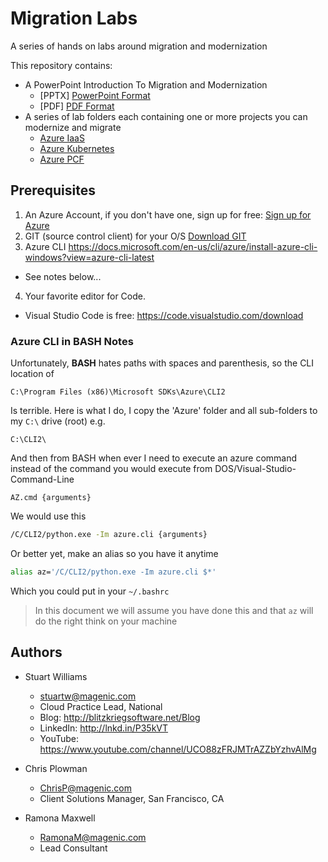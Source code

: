 # Migration Labs #
A series of hands on labs around migration and modernization

This repository contains:

* A PowerPoint Introduction To Migration and Modernization
    * [PPTX] <a href="Migration-Modernization.pdf" target="_blank">PowerPoint Format</a>
    * [PDF] <a href="Migration-Modernization.pdf" target="_blank">PDF Format</a>
* A series of lab folders each containing one or more projects you can modernize and migrate
    * <a href="paas\README.md" target="_blank">Azure IaaS</a>
    * <a href="nodejs\README.md" target="_blank">Azure Kubernetes</a>
    * <a href="pcf\README.md" target="_blank">Azure PCF</a>

## Prerequisites ##

1. An Azure Account, if you don't have one, sign up for free: <a href="https://azure.microsoft.com/en-us/free/" target="_blank">Sign up for Azure</a>
2. GIT (source control client) for your O/S <a href="https://git-scm.com/downloads" target="_blank">Download GIT</a>
3. Azure CLI <https://docs.microsoft.com/en-us/cli/azure/install-azure-cli-windows?view=azure-cli-latest>
* See notes below...
4. Your favorite editor for Code. 
* Visual Studio Code is free: <https://code.visualstudio.com/download>

### Azure CLI in BASH Notes ###

Unfortunately, **BASH** hates paths with spaces and parenthesis, so the CLI location of 
```DOS
C:\Program Files (x86)\Microsoft SDKs\Azure\CLI2
```
Is terrible. Here is what I do, I copy the 'Azure' folder and all sub-folders to my `C:\` drive (root) e.g.

```DOS
C:\CLI2\
```

And then from BASH when ever I need to execute an azure command instead of the command you would execute from DOS/Visual-Studio-Command-Line
```DOS
AZ.cmd {arguments}
```
We would use this
```bash
/C/CLI2/python.exe -Im azure.cli {arguments}
```
Or better yet, make an alias so you have it anytime
```bash
alias az='/C/CLI2/python.exe -Im azure.cli $*'
```
Which you could put in your `~/.bashrc`

> In this document we will assume you have done this and that `az` will do the right think on your machine


## Authors ##

* Stuart Williams
    * <stuartw@magenic.com>
    * Cloud Practice Lead, National
    * Blog: http://blitzkriegsoftware.net/Blog 
    * LinkedIn: http://lnkd.in/P35kVT 
    * YouTube: https://www.youtube.com/channel/UCO88zFRJMTrAZZbYzhvAlMg 

* Chris Plowman 
    * <ChrisP@magenic.com>
    * Client Solutions Manager, San Francisco, CA

* Ramona Maxwell 
    * <RamonaM@magenic.com>
    * Lead Consultant

